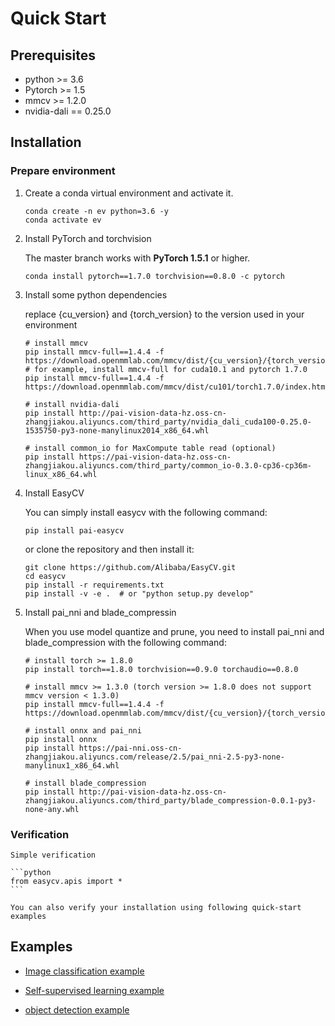 # Quick Start

## Prerequisites
* python >= 3.6
* Pytorch  >= 1.5
* mmcv >= 1.2.0
* nvidia-dali == 0.25.0


## Installation

### Prepare environment

1. Create a conda virtual environment and activate it.

    ```shell
    conda create -n ev python=3.6 -y
    conda activate ev
    ```

2. Install PyTorch and torchvision

   The master branch works with **PyTorch 1.5.1** or higher.

    ```shell
    conda install pytorch==1.7.0 torchvision==0.8.0 -c pytorch
    ```

3. Install some python dependencies

    replace {cu_version} and {torch_version} to the version used in your environment
    ```shell
    # install mmcv
    pip install mmcv-full==1.4.4 -f https://download.openmmlab.com/mmcv/dist/{cu_version}/{torch_version}/index.html
    # for example, install mmcv-full for cuda10.1 and pytorch 1.7.0
    pip install mmcv-full==1.4.4 -f https://download.openmmlab.com/mmcv/dist/cu101/torch1.7.0/index.html

    # install nvidia-dali
    pip install http://pai-vision-data-hz.oss-cn-zhangjiakou.aliyuncs.com/third_party/nvidia_dali_cuda100-0.25.0-1535750-py3-none-manylinux2014_x86_64.whl

    # install common_io for MaxCompute table read (optional)
    pip install https://pai-vision-data-hz.oss-cn-zhangjiakou.aliyuncs.com/third_party/common_io-0.3.0-cp36-cp36m-linux_x86_64.whl

    ```

4. Install EasyCV

    You can simply install easycv with the following command:

    ```shell
    pip install pai-easycv
    ```

    or clone the repository and then install it:
    ```shell
    git clone https://github.com/Alibaba/EasyCV.git
    cd easycv
    pip install -r requirements.txt
    pip install -v -e .  # or "python setup.py develop"
    ```

5. Install pai_nni and blade_compressin

    When you use model quantize and prune, you need to install pai_nni and blade_compression with the following command:

    ```shell
    # install torch >= 1.8.0
    pip install torch==1.8.0 torchvision==0.9.0 torchaudio==0.8.0

    # install mmcv >= 1.3.0 (torch version >= 1.8.0 does not support mmcv version < 1.3.0)
    pip install mmcv-full==1.4.4 -f https://download.openmmlab.com/mmcv/dist/{cu_version}/{torch_version}/index.html

    # install onnx and pai_nni
    pip install onnx
    pip install https://pai-nni.oss-cn-zhangjiakou.aliyuncs.com/release/2.5/pai_nni-2.5-py3-none-manylinux1_x86_64.whl

    # install blade_compression
    pip install http://pai-vision-data-hz.oss-cn-zhangjiakou.aliyuncs.com/third_party/blade_compression-0.0.1-py3-none-any.whl

    ```


### Verification

    Simple verification

    ```python
    from easycv.apis import *
    ```

    You can also verify your installation using following quick-start examples


## Examples

* [Image classification example](tutorials/cls.md)

* [Self-supervised learning example](tutorials/ssl.md)

* [object detection example](tutorials/yolox.md)
